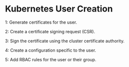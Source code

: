 # Kubernetes User Creation

1: Generate certificates for the user.

2: Create a certificate signing request (CSR).

3: Sign the certificate using the cluster certificate authority.

4: Create a configuration specific to the user.

5: Add RBAC rules for the user or their group.





